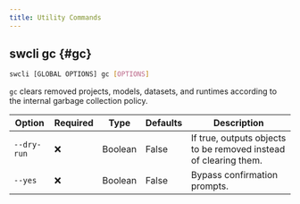 ```yaml
---
title: Utility Commands
---
```


## swcli gc {#gc}

```bash
swcli [GLOBAL OPTIONS] gc [OPTIONS]
```

`gc` clears removed projects, models, datasets, and runtimes according to the internal garbage collection policy.

| Option | Required | Type | Defaults | Description |
| --- | --- | --- | --- | --- |
| `--dry-run` | ❌ | Boolean | False | If true, outputs objects to be removed instead of clearing them. |
| `--yes` | ❌ | Boolean | False | Bypass confirmation prompts. |
